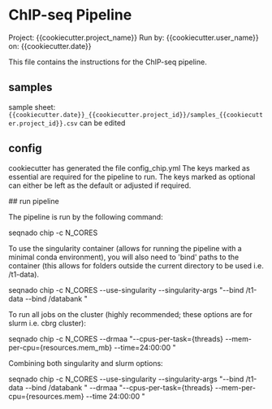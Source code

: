 # ChIP-seq Pipeline
Project: {{cookiecutter.project_name}}
Run by: {{cookiecutter.user_name}}
on: {{cookiecutter.date}}

This file contains the instructions for the ChIP-seq pipeline.

## samples

sample sheet: `{{cookiecutter.date}}_{{cookiecutter.project_id}}/samples_{{cookiecutter.project_id}}.csv` can be edited

## config

cookiecutter has generated the file config_chip.yml
The keys marked as essential are required for the pipeline to run.
The keys marked as optional can either be left as the default or adjusted if required.

## run pipeline

The pipeline is run by the following command:

seqnado chip -c N_CORES

To use the singularity container (allows for running the pipeline with a minimal conda environment),
you will also need to 'bind' paths to the container (this allows for folders outside the current directory to be used i.e. /t1-data).

seqnado chip -c N_CORES --use-singularity --singularity-args "--bind /t1-data --bind /databank "

To run all jobs on the cluster (highly recommended; these options are for slurm i.e. cbrg cluster):

seqnado chip -c N_CORES --drmaa "--cpus-per-task={threads} --mem-per-cpu={resources.mem_mb} --time=24:00:00 "

Combining both singularity and slurm options:

seqnado chip -c N_CORES --use-singularity --singularity-args "--bind /t1-data --bind /databank " --drmaa "--cpus-per-task={threads} --mem-per-cpu={resources.mem} --time 24:00:00 "
